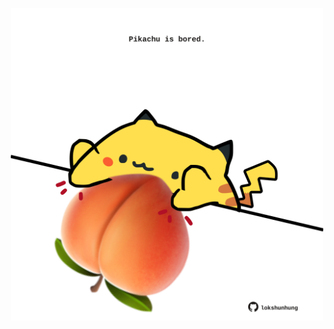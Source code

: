 <!-- built at 24/10/2025, 17:00:35 UTC -->
<p align="center">
  <img width="500" height="500" src="./ReadmeImage.svg">
</p>
